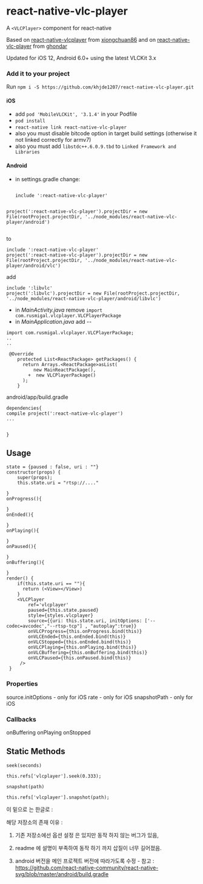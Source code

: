 # react-native-vlc-player

A `<VLCPlayer>` component for react-native

Based on [react-native-vlcplayer](https://github.com/xiongchuan86/react-native-vlcplayer) from [xiongchuan86](https://github.com/xiongchuan86) and on [react-native-vlc-player](https://github.com/ghondar/react-native-vlc-player) from [ghondar](https://github.com/ghondar)

Updated for iOS 12, Android 6.0+ using the latest VLCKit 3.x

### Add it to your project

Run `npm i -S https://github.com/khjde1207/react-native-vlc-player.git`

#### iOS

- add `pod 'MobileVLCKit', '3.1.4'` in your Podfile
- `pod install`
- `react-native link react-native-vlc-player`
- also you must disable bitcode option in target build settings (otherwise it not linked correctly for armv7)
- also you must add `libstdc++.6.0.9.tbd` to `Linked Framework and Libraries`

#### Android

- in settings.gradle change:

  ```
  
  include ':react-native-vlc-player'
 ```
 ```
 ```
project(':react-native-vlc-player').projectDir = new File(rootProject.projectDir, '../node_modules/react-native-vlc-player/android')


  ```
  

  to

  ```
  include ':react-native-vlc-player'
  project(':react-native-vlc-player').projectDir = new File(rootProject.projectDir, '../node_modules/react-native-vlc-player/android/vlc')
  ```
  
  
  
  add
  
  ```
  include ':libvlc'
  project(':libvlc').projectDir = new File(rootProject.projectDir, '../node_modules/react-native-vlc-player/android/libvlc')
  
  ```
- in *MainActivity.java* remove `import com.rusmigal.vlcplayer.VLCPlayerPackage`
- in *MainApplication.java* add --
```
import com.rusmigal.vlcplayer.VLCPlayerPackage;
..
..

 @Override
    protected List<ReactPackage> getPackages() {
      return Arrays.<ReactPackage>asList(
          new MainReactPackage(),
        +  new VLCPlayerPackage()
      );
    }

```


 android/app/build.gradle 
 
 ```
 dependencies{
 compile project(':react-native-vlc-player')
 ...
  
 
 }
 ```


## Usage
 

```
state = {paused : false, uri : ""}
constructor(props) {
    super(props); 
    this.state.uri = "rtsp://...."
    
}
onProgress(){

}
onEnded(){

}
onPlaying(){

}
onPaused(){

}
onBuffering(){

}
render() {
    if(this.state.uri == ""){
      return (<View></View>)
    }
    <VLCPlayer
        ref='vlcplayer'
        paused={this.state.paused}
        style={styles.vlcplayer}
        source={{uri: this.state.uri, initOptions: ['--codec=avcodec',"--rtsp-tcp"] , "autoplay":true}}
        onVLCProgress={this.onProgress.bind(this)}
        onVLCEnded={this.onEnded.bind(this)}
        onVLCStopped={this.onEnded.bind(this)}
        onVLCPlaying={this.onPlaying.bind(this)}
        onVLCBuffering={this.onBuffering.bind(this)}
        onVLCPaused={this.onPaused.bind(this)}
     />
 }

```
### Properties
source.initOptions - only for iOS
rate - only for iOS
snapshotPath - only for iOS

### Callbacks
onBuffering
onPlaying
onStopped

## Static Methods

`seek(seconds)`

```
this.refs['vlcplayer'].seek(0.333);
```

`snapshot(path)`

```
this.refs['vlcplayer'].snapshot(path);
```


이 밑으로 는 한글로 : 

해당 저장소의 존재 이유  :

1. 기존 저장소에선 옵션  설정 은 있지만 동작 하지 않는 버그가 있음,

2. readme 에 설명이 부족하여 동작 하기 까지 삽질이 너무 길어졌음.

3. android 버전을 메인 프로젝트 버전에 따라가도록 수정  - 참고 : https://github.com/react-native-community/react-native-svg/blob/master/android/build.gradle

